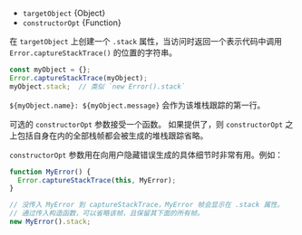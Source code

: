
* `targetObject` {Object}
* `constructorOpt` {Function}

在 `targetObject` 上创建一个 `.stack` 属性，当访问时返回一个表示代码中调用 `Error.captureStackTrace()` 的位置的字符串。

```js
const myObject = {};
Error.captureStackTrace(myObject);
myObject.stack;  // 类似 `new Error().stack`
```

`${myObject.name}: ${myObject.message}` 会作为该堆栈跟踪的第一行。

可选的 `constructorOpt` 参数接受一个函数。
如果提供了，则 `constructorOpt` 之上包括自身在内的全部栈帧都会被生成的堆栈跟踪省略。

`constructorOpt` 参数用在向用户隐藏错误生成的具体细节时非常有用。例如：


```js
function MyError() {
  Error.captureStackTrace(this, MyError);
}

// 没传入 MyError 到 captureStackTrace，MyError 帧会显示在 .stack 属性。
// 通过传入构造函数，可以省略该帧，且保留其下面的所有帧。
new MyError().stack;
```

